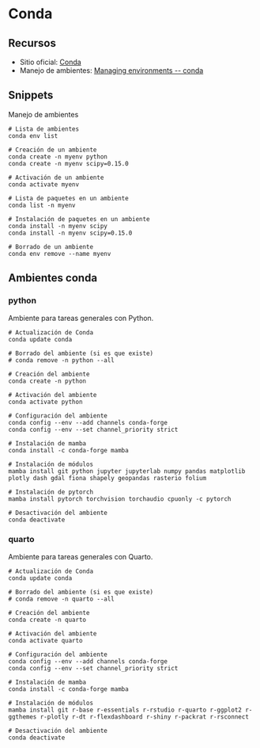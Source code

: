 # Conda

## Recursos
* Sitio oficial: [Conda](https://conda.io/)
* Manejo de ambientes: [Managing environments -- conda](https://docs.conda.io/projects/conda/en/latest/user-guide/tasks/manage-environments.html)

## Snippets
Manejo de ambientes

```shell
# Lista de ambientes
conda env list

# Creación de un ambiente
conda create -n myenv python
conda create -n myenv scipy=0.15.0

# Activación de un ambiente
conda activate myenv

# Lista de paquetes en un ambiente
conda list -n myenv

# Instalación de paquetes en un ambiente
conda install -n myenv scipy
conda install -n myenv scipy=0.15.0

# Borrado de un ambiente
conda env remove --name myenv
```

## Ambientes conda

### python
Ambiente para tareas generales con Python.

```shell
# Actualización de Conda
conda update conda

# Borrado del ambiente (si es que existe)
# conda remove -n python --all

# Creación del ambiente
conda create -n python

# Activación del ambiente
conda activate python

# Configuración del ambiente
conda config --env --add channels conda-forge
conda config --env --set channel_priority strict

# Instalación de mamba
conda install -c conda-forge mamba

# Instalación de módulos
mamba install git python jupyter jupyterlab numpy pandas matplotlib plotly dash gdal fiona shapely geopandas rasterio folium

# Instalación de pytorch
mamba install pytorch torchvision torchaudio cpuonly -c pytorch

# Desactivación del ambiente
conda deactivate
```

### quarto
Ambiente para tareas generales con Quarto.

```shell
# Actualización de Conda
conda update conda

# Borrado del ambiente (si es que existe)
# conda remove -n quarto --all

# Creación del ambiente
conda create -n quarto

# Activación del ambiente
conda activate quarto

# Configuración del ambiente
conda config --env --add channels conda-forge
conda config --env --set channel_priority strict

# Instalación de mamba
conda install -c conda-forge mamba

# Instalación de módulos
mamba install git r-base r-essentials r-rstudio r-quarto r-ggplot2 r-ggthemes r-plotly r-dt r-flexdashboard r-shiny r-packrat r-rsconnect

# Desactivación del ambiente
conda deactivate
```
